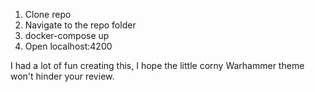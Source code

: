 1. Clone repo
2. Navigate to the repo folder
3. docker-compose up
4. Open localhost:4200

I had a lot of fun creating this, I hope the little corny Warhammer theme won't hinder your review.
